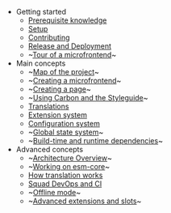 - Getting started
  - [Prerequisite knowledge](getting_started/prerequisites)
  - [Setup](getting_started/setup)
  - [Contributing](getting_started/contributing)
  - [Release and Deployment](getting_started/release_and_deployment)
  - ~[Tour of a microfrontend]()~
- Main concepts
  - ~[Map of the project]()~
  - ~[Creating a microfrontend]()~
  - ~[Creating a page]()~
  - ~[Using Carbon and the Styleguide]()~
  - [Translations](main/translations)
  - [Extension system](main/extensions)
  - [Configuration system](main/config)
  - ~[Global state system]()~
  - ~[Build-time and runtime dependencies]()~
- Advanced concepts
  - ~[Architecture Overview]()~  <!-- the app shell, the import map -->
  - ~[Working on esm-core]()~
  - [How translation works](advanced/translations)
  - [Squad DevOps and CI](advanced/squad_devops)
  - ~[Offline mode]()~
  - ~[Advanced extensions and slots]()~
